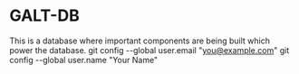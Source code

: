# GALT-DB
This is a database where important components are being built which power the database. 
git config --global user.email "you@example.com"
  git config --global user.name "Your Name"